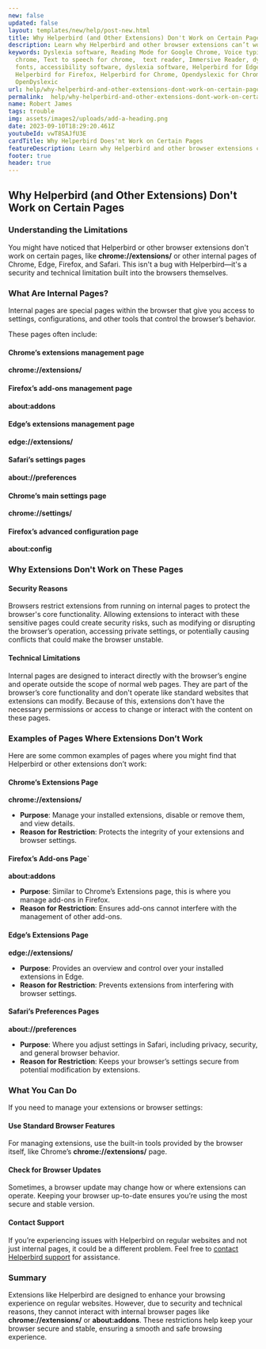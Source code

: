 ```yaml
---
new: false
updated: false
layout: templates/new/help/post-new.html
title: Why Helperbird (and Other Extensions) Don't Work on Certain Pages
description: Learn why Helperbird and other browser extensions can’t work on certain pages, like Chrome’s internal settings or Firefox’s about pages. Understand the reasons behind these restrictions and see examples of the specific pages affected.
keywords: Dyslexia software, Reading Mode for Google Chrome, Voice typing for
  chrome, Text to speech for chrome,  text reader, Immersive Reader, dyslexia
  fonts, accessibility software, dyslexia software, Helperbird for Edge,
  Helperbird for Firefox, Helperbird for Chrome, Opendyslexic for Chrome,
  OpenDyslexic
url: help/why-helperbird-and-other-extensions-dont-work-on-certain-pages/
permalink:  help/why-helperbird-and-other-extensions-dont-work-on-certain-pages/
name: Robert James
tags: trouble
img: assets/images2/uploads/add-a-heading.png
date: 2023-09-10T18:29:20.461Z
youtubeId: vwT8SAJfU3E
cardTitle: Why Helperbird Does'nt Work on Certain Pages
featureDescription: Learn why Helperbird and other browser extensions can’t work on certain pages, like Chrome’s internal settings or Firefox’s about pages. Understand the reasons behind these restrictions and see examples of the specific pages affected.
footer: true
header: true
---
```



## Why Helperbird (and Other Extensions) Don't Work on Certain Pages

### Understanding the Limitations

You might have noticed that Helperbird or other browser extensions don't work on certain pages, like **chrome://extensions/** or other internal pages of Chrome, Edge, Firefox, and Safari. This isn't a bug with Helperbird—it's a security and technical limitation built into the browsers themselves.

### What Are Internal Pages?

Internal pages are special pages within the browser that give you access to settings, configurations, and other tools that control the browser’s behavior. 

These pages often include:

#### Chrome’s extensions management page

**chrome://extensions/** 

#### Firefox’s add-ons management page

**about:addons**

#### Edge’s extensions management page

**edge://extensions/** 

#### Safari’s settings pages

**about://preferences** 

#### Chrome’s main settings page

**chrome://settings/**

#### Firefox’s advanced configuration page

**about:config** 

### Why Extensions Don't Work on These Pages

#### Security Reasons

Browsers restrict extensions from running on internal pages to protect the browser's core functionality. Allowing extensions to interact with these sensitive pages could create security risks, such as modifying or disrupting the browser’s operation, accessing private settings, or potentially causing conflicts that could make the browser unstable.

#### Technical Limitations

Internal pages are designed to interact directly with the browser’s engine and operate outside the scope of normal web pages. They are part of the browser’s core functionality and don't operate like standard websites that extensions can modify. Because of this, extensions don't have the necessary permissions or access to change or interact with the content on these pages.

### Examples of Pages Where Extensions Don’t Work

Here are some common examples of pages where you might find that Helperbird or other extensions don’t work:

#### Chrome’s Extensions Page 

**chrome://extensions/**

  - **Purpose**: Manage your installed extensions, disable or remove them, and view details.
  - **Reason for Restriction**: Protects the integrity of your extensions and browser settings.

#### Firefox’s Add-ons Page`

**about:addons**

  - **Purpose**: Similar to Chrome’s Extensions page, this is where you manage add-ons in Firefox.
  - **Reason for Restriction**: Ensures add-ons cannot interfere with the management of other add-ons.

#### Edge’s Extensions Page 

**edge://extensions/** 

  - **Purpose**: Provides an overview and control over your installed extensions in Edge.
  - **Reason for Restriction**: Prevents extensions from interfering with browser settings.

#### Safari’s Preferences Pages 

**about://preferences**

  - **Purpose**: Where you adjust settings in Safari, including privacy, security, and general browser behavior.
  - **Reason for Restriction**: Keeps your browser’s settings secure from potential modification by extensions.

### What You Can Do

If you need to manage your extensions or browser settings:

#### Use Standard Browser Features

For managing extensions, use the built-in tools provided by the browser itself, like Chrome’s **chrome://extensions/** page.

#### Check for Browser Updates 

Sometimes, a browser update may change how or where extensions can operate. Keeping your browser up-to-date ensures you’re using the most secure and stable version.

#### Contact Support 

If you’re experiencing issues with Helperbird on regular websites and not just internal pages, it could be a different problem. Feel free to [contact Helperbird support](mailto:support@helperbird.com) for assistance.

### Summary

Extensions like Helperbird are designed to enhance your browsing experience on regular websites. However, due to security and technical reasons, they cannot interact with internal browser pages like **chrome://extensions/** or **about:addons**. These restrictions help keep your browser secure and stable, ensuring a smooth and safe browsing experience.

